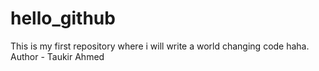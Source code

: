 # hello_github
This is my first repository where i will write a world changing code haha. 
Author  - Taukir Ahmed 
